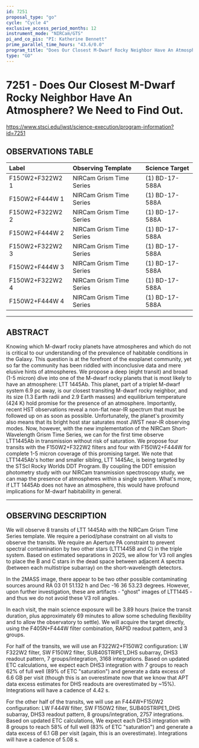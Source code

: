 ```yaml
---
id: 7251
proposal_type: "go"
cycle: "Cycle 4"
exclusive_access_period_months: 12
instrument_mode: "NIRCam/GTS"
pi_and_co_pis: "PI: Katherine Bennett"
prime_parallel_time_hours: "43.6/0.0"
program_title: "Does Our Closest M-Dwarf Rocky Neighbor Have An Atmosphere? We Need to Find Out."
type: "GO"
---
```

# 7251 - Does Our Closest M-Dwarf Rocky Neighbor Have An Atmosphere? We Need to Find Out.
https://www.stsci.edu/jwst/science-execution/program-information?id=7251
## OBSERVATIONS TABLE
| Label             | Observing Template        | Science Target |
| :---------------- | :------------------------ | :------------- |
| F150W2+F322W2 1   | NIRCam Grism Time Series  | (1) BD-17-588A |
| F150W2+F444W 1    | NIRCam Grism Time Series  | (1) BD-17-588A |
| F150W2+F322W2 2   | NIRCam Grism Time Series  | (1) BD-17-588A |
| F150W2+F444W 2    | NIRCam Grism Time Series  | (1) BD-17-588A |
| F150W2+F322W2 3   | NIRCam Grism Time Series  | (1) BD-17-588A |
| F150W2+F444W 3    | NIRCam Grism Time Series  | (1) BD-17-588A |
| F150W2+F322W2 4   | NIRCam Grism Time Series  | (1) BD-17-588A |
| F150W2+F444W 4    | NIRCam Grism Time Series  | (1) BD-17-588A |

---

## ABSTRACT

Knowing which M-dwarf rocky planets have atmospheres and which do not is critical to our understanding of the prevalence of habitable conditions in the Galaxy. This question is at the forefront of the exoplanet community, yet so far the community has been riddled with inconclusive data and mere elusive hints of atmospheres. We propose a deep (eight transit) and broad (1-5 micron) dive into one of the M-dwarf rocky planets that is most likely to have an atmosphere: LTT 1445Ab. This planet, part of a triplet M-dwarf system 6.9 pc away, is our closest transiting M-dwarf rocky neighbor, and its size (1.3 Earth radii and 2.9 Earth masses) and equilibrium temperature (424 K) hold promise for the presence of an atmosphere. Importantly, recent HST observations reveal a non-flat near-IR spectrum that must be followed up on as soon as possible. Unfortunately, the planet's proximity also means that its bright host star saturates most JWST near-IR observing modes. Now, however, with the new implementation of the NIRCam Short-Wavelength Grism Time Series, we can for the first time observe LTT1445Ab in transmission without risk of saturation. We propose four transits with the F150W2+F322W2 filters and four with F150W2+F444W for complete 1-5 micron coverage of this promising target. We note that LTT1445Ab's hotter and smaller sibling, LTT 1445Ac, is being targeted by the STScI Rocky Worlds DDT Program. By coupling the DDT emission photometry study with our NIRCam transmission spectroscopy study, we can map the presence of atmospheres within a single system. What's more, if LTT 1445Ab does not have an atmosphere, this would have profound implications for M-dwarf habitability in general.

---

## OBSERVING DESCRIPTION

We will observe 8 transits of LTT 1445Ab with the NIRCam Grism Time Series template. We require a period/phase constraint on all visits to observe the transits. We require an Aperture PA constraint to prevent spectral contamination by two other stars (LTT1445B and C) in the triple system. Based on estimated separations in 2025, we allow for V3 roll angles to place the B and C stars in the dead space between adjacent A spectra (between each multistripe subarray) on the short-wavelength detectors.

In the 2MASS image, there appear to be two other possible contaminating sources around RA 03 01 51.132 h and Dec -16 36 53.23 degrees. However, upon further investigation, these are artifacts - "ghost" images of LTT1445 - and thus we do not avoid these V3 roll angles.

In each visit, the main science exposure will be 3.89 hours (twice the transit duration, plus approximately 69 minutes to allow some scheduling flexibility and to allow the observatory to settle). We will acquire the target directly, using the F405N+F444W filter combination, RAPID readout pattern, and 3 groups.

For half of the transits, we will use an F322W2+F150W2 configuration: LW F322W2 filter, SW F150W2 filter, SUB40STRIPE1_DHS subarray, DHS3 readout pattern, 7 groups/integration, 3168 integrations. Based on updated ETC calculations, we expect each DHS3 integration with 7 groups to reach 62% of full well (89% of ETC "saturation") and generate a data excess of 6.6 GB per visit (though this is an overestimate now that we know that APT data excess estimates for DHS readouts are overestimated by ~15%). Integrations will have a cadence of 4.42 s.

For the other half of the transits, we will use an F444W+F150W2 configuration: LW F444W filter, SW F150W2 filter, SUB40STRIPE1_DHS subarray, DHS3 readout pattern, 8 groups/integration, 2757 integrations. Based on updated ETC calculations, We expect each DHS3 integration with 8 groups to reach 58% of full well (83% of ETC "saturation") and generate a data excess of 6.1 GB per visit (again, this is an overestimate). Integrations will have a cadence of 5.08 s.